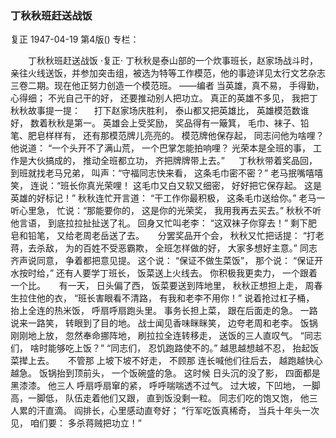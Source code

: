 ### 丁秋秋班赶送战饭
复正
1947-04-19
第4版()
专栏：

　　丁秋秋班赶送战饭
    ·复正·
    丁秋秋是泰山部的一个炊事班长，赵家场战斗时，亲往火线送饭，并参加突击组，被选为特等工作模范，他的事迹详见太行文艺杂志三卷二期。现在他正努力创造一个模范班。
    ——编者
    当英雄，真不易，
    手得勤，心得细；
    不光自己干的好，
    还要推动别人把功立。
    真正的英雄不多见，
    我把丁秋秋故事提一提：
　
    打下赵家场庆胜利，
    泰山都又把英雄比，
    英雄模范数谁好，
    数着秋秋是第一。
    英雄会上受奖励，
    奖品得有一簸箕，
    毛巾、袜子、铅笔、肥皂样样有，
    还有那模范牌儿亮亮的。
    模范牌他保存起，
    同志问他为啥哩？
    他说道：
    “一个头开不了满山荒，
    一个巴掌怎能拍响哩？
    光荣本是全班的事，
    工作是大伙搞成的，
    推动全班都立功，
    齐把牌牌带上去。”
　
    丁秋秋带着奖品回，
    到班就找老马兄弟，
    叫声：“守福同志快来看，
    这条毛巾密不密？”
    老马抿嘴嘻嘻笑，
    连说：“班长你真光荣哩！
    这毛巾又白又软又细密，
    好好把它保存起。
    这是英雄的好标记！”
    秋秋连忙开言道：
    “干工作你最积极，
    这条毛巾送给你。”
    老马一听心里急，
    忙说：“那能要你的，
    这是你的光荣奖，
    我用我再去买去。”
    秋秋不听他言语，
    到底拉拉扯扯送了礼。
    回身又忙叫老李：
    “这双袜子你穿去！”
    剩下肥皂和铅笔，
    又给老周老岳送了去。
　
    分罢奖品开个会，
    秋秋又忙把话提：
    “打老蒋，去杀敌，
    为的百姓不受恶霸欺，
    全班怎样做的好，
    大家多想好主意。”
    同志齐声说同意，
    争着都把意见提。
    这个说：
    “保证不做生菜饭”，
    那个说：
    “保证开水按时给，”
    还有人要学丁班长，
    饭菜送上火线去。
    你积极我更卖力，
    一个跟着一个比。
　
    有一天，
    日头偏了西，
    饭菜要送到阵地里，
    秋秋正想担上走，
    周春生拉住他的衣，
    “班长害眼看不清路，
    有我和老李不用你！”
    说着抢过杠子桶，
    抬上全连的热米饭，
    呼扇呼扇跑头里。
    事务长担上菜，
    跟在后面走的急。
    一路说来一路笑，
    转眼到了目的地。
    战士闻见香味眯眯笑，
    边夸老周和老李。
    饭锅刚刚地上放，
    忽然奉命挪阵地，
    刷拉拉全连转移走，
    送饭的三人直叹气。
    “同志们，
    啥时能够吃上饭？”
    “同志们，
    忍饥跑路使不的。”
    越思越想越不忍，
    抬起饭菜撵上去。
　
    不管那
    上坡下坡不好走，
    不顾那
    连长喊他们往后去，
    越跑越快心越急。
    饭锅抬到顶前头，
    一个饭碗盛的急。
    这时候
    日头沉的没了影，
    四面都是黑漆漆。
    他三人
    呼扇呼扇窜的紧，
    呼呼喘喘透不过气。
    过大坡，下凹地，
    一脚高，一脚低，
    队伍走着他们又跟，
    直到饭没剩一粒。
    同志们吃的饱又饱，
    他三人累的汗直滴。
    阎排长，心里感动直夸好；
    “行军吃饭真稀奇，
    当兵十年头一次见，
    咱们要：
    多杀蒋贼把功立！”
